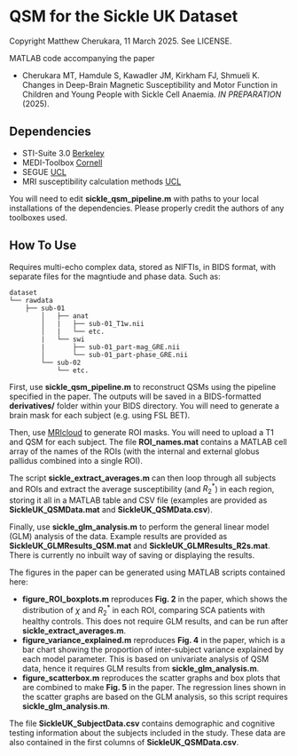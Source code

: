 # QSM for the Sickle UK Dataset

Copyright Matthew Cherukara, 11 March 2025. See LICENSE.

MATLAB code accompanying the paper
- Cherukara MT, Hamdule S, Kawadler JM, Kirkham FJ, Shmueli K. Changes in Deep-Brain Magnetic Susceptibility and Motor Function in Children and Young People with Sickle Cell Anaemia. *IN PREPARATION* (2025).

## Dependencies

- STI-Suite 3.0 [Berkeley](https://people.eecs.berkeley.edu/~chunlei.liu/software.html)  
- MEDI-Toolbox [Cornell](http://pre.weill.cornell.edu/mri/pages/qsm.html)  
- SEGUE [UCL](https://xip.uclb.com/product/SEGUE)
- MRI susceptibility calculation methods [UCL](https://xip.uclb.com/product/mri_qsm_tkd)

You will need to edit **sickle_qsm_pipeline.m** with paths to your local installations of the dependencies. Please properly credit the authors of any toolboxes used.

## How To Use

Requires multi-echo complex data, stored as NIFTIs, in BIDS format, with separate files for the magntiude and phase data. Such as:
```
dataset
└── rawdata 
    ├── sub-01
        │   ├── anat
        │   |   ├── sub-01_T1w.nii
        │   |   └── etc.
        |   └── swi
        |       ├── sub-01_part-mag_GRE.nii
        │       └── sub-01_part-phase_GRE.nii
        └── sub-02
            └── etc.
```

First, use **sickle_qsm_pipeline.m** to reconstruct QSMs using the pipeline specified in the paper. The outputs will be saved in a BIDS-formatted **derivatives/** folder within your BIDS directory. You will need to generate a brain mask for each subject (e.g. using FSL BET).

Then, use [MRIcloud](https://braingps.mricloud.org/) to generate ROI masks. You will need to upload a T1 and QSM for each subject. The file **ROI_names.mat** contains a MATLAB cell array of the names of the ROIs (with the internal and external globus pallidus combined into a single ROI).

The script **sickle_extract_averages.m** can then loop through all subjects and ROIs and extract the average susceptibility (and $R_2^*$) in each region, storing it all in a MATLAB table and CSV file (examples are provided as **SickleUK_QSMData.mat** and **SickleUK_QSMData.csv**). 

Finally, use **sickle_glm_analysis.m** to perform the general linear model (GLM) analysis of the data. Example results are provided as **SickleUK_GLMResults_QSM.mat** and **SickleUK_GLMResults_R2s.mat**. There is currently no inbuilt way of saving or displaying the results.

The figures in the paper can be generated using MATLAB scripts contained here:
- **figure_ROI_boxplots.m** reproduces **Fig. 2** in the paper, which shows the distribution of $\chi$ and $R_2^*$ in each ROI, comparing SCA patients with healthy controls. This does not require GLM results, and can be run after **sickle_extract_averages.m**.
- **figure_variance_explained.m** reproduces **Fig. 4** in the paper, which is a bar chart showing the proportion of inter-subject variance explained by each model parameter. This is based on univariate analysis of QSM data, hence it requires GLM results from **sickle_glm_analysis.m**.
- **figure_scatterbox.m** reproduces the scatter graphs and box plots that are combined to make **Fig. 5** in the paper. The regression lines shown in the scatter graphs are based on the GLM analysis, so this script requires **sickle_glm_analysis.m**.

The file **SickleUK_SubjectData.csv** contains demographic and cognitive testing information about the subjects included in the study. These data are also contained in the first columns of **SickleUK_QSMData.csv**.


